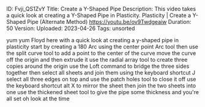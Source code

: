 ID: Fvji_QS1ZvY
Title: Create a Y-Shaped Pipe
Description: This video takes a quick look at creating a Y-Shaped Pipe in Plasticity. Plasticity | Create a Y-Shaped Pipe (Alternate Method) https://youtu.be/ov9Twdgeaiw
Duration: 50
Version: 
Uploaded: 2023-04-26
Tags: unsorted

yum yum
Floyd here with a quick look at creating
a y-shaped pipe in plasticity start by
creating a 180 Arc using the center
point Arc tool then use the split curve
tool to add a point to the center of the
curve move the curve off the origin and
then extrude it
use the radial array tool to create
three copies around the origin
use the Loft command to bridge the three
sides together
then select all sheets and join them
using the keyboard shortcut J select all
three edges on top and use the patch
holes tool to close it off
use the keyboard shortcut alt X to
mirror the sheet then join the two
sheets into one use the thickened sheet
tool to give the pipe some thickness and
you're all set oh look at the time
